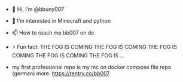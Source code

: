 - 👋 Hi, I’m @bbuny007
- 👀 I’m interested in Minecraft and python

- 📫 How to reach me bb007 on dc
- ⚡ Fun fact: THE FOG IS COMING THE FOG IS COMING THE FOG IS COMING THE FOG IS COMING THE FOG IS ...

-  my first professional repo is my mc on docker compose file repo (german)
more: https://rentry.co/bb007
